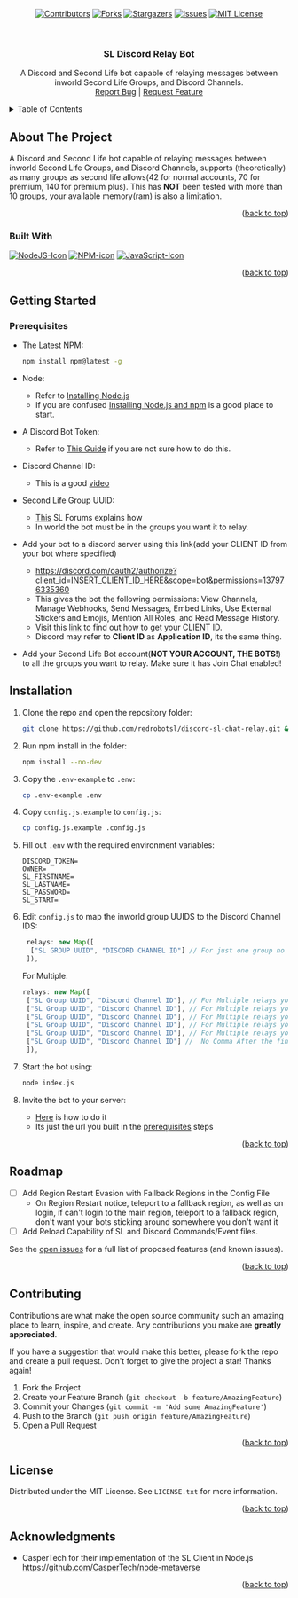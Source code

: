 <!-- Improved compatibility of back to top link: See: https://github.com/othneildrew/Best-README-Template/pull/73 -->
<a name="readme-top"></a>
<!--
*** Thanks for checking out the Best-README-Template. If you have a suggestion
*** that would make this better, please fork the repo and create a pull request
*** or simply open an issue with the tag "enhancement".
*** Don't forget to give the project a star!
*** Thanks again! Now go create something AMAZING! :D
-->

<!-- PROJECT SHIELDS -->
<!--
*** I'm using markdown "reference style" links for readability.
*** Reference links are enclosed in brackets [ ] instead of parentheses ( ).
*** See the bottom of this document for the declaration of the reference variables
*** for contributors-url, forks-url, etc. This is an optional, concise syntax you may use.
*** https://www.markdownguide.org/basic-syntax/#reference-style-links
-->

<div align="center">
	
[![Contributors][contributors-shield]][contributors-URL]
[![Forks][forks-shield]][forks-URL]
[![Stargazers][stars-shield]][stars-URL]
[![Issues][issues-shield]][issues-URL]
[![MIT License][license-shield]][license-URL]

</div>
	<!-- PROJECT LOGO -->
<br />
<!-- <div align="center">
  <a href="https://github.com/github_username/repo_name">
    <img src="images/logo.png" alt="Logo" width="80" height="80">
  </a> -->

<h3 align="center">SL Discord Relay Bot</h3>

  <p align="center">
A Discord and Second Life bot capable of relaying messages between inworld Second Life Groups, and Discord Channels. 
    <br />
    <a href="https://github.com/redrobotsl/discord-sl-chat-relay/issues/new?template=bug_report.md">Report Bug</a>
    |
    <a href="https://github.com/redrobotsl/discord-sl-chat-relay/issues/new?template=feature_request.md">Request Feature</a>
  </p>
</div>

<!-- TABLE OF CONTENTS -->
<details>
  <summary>Table of Contents</summary>
  <ol>
    <li>
      <a href="#about-the-project">About The Project</a>
      <ul>
        <li><a href="#built-with">Built With</a></li>
      </ul>
    </li>
    <li>
      <a href="#getting-started">Getting Started</a>
      <ul>
        <li><a href="#prerequisites">Prerequisites</a></li>
        <li><a href="#installation">Installation</a></li>
      </ul>
    </li>
    <li><a href="#roadmap">Roadmap</a></li>
    <li><a href="#contributing">Contributing</a></li>
    <li><a href="#license">License</a></li>
    <li><a href="#acknowledgments">Acknowledgments</a></li>
  </ol>
</details>

<!-- ABOUT THE PROJECT -->
## About The Project
A Discord and Second Life bot capable of relaying messages between inworld Second Life Groups, and Discord Channels, supports (theoretically) as many groups as second life allows(42 for normal accounts, 70 for premium, 140 for premium plus). This has **NOT** been tested with more than 10 groups, your available memory(ram) is also a limitation.

<!-- [![Product Name Screen Shot][product-screenshot]](https://example.com) --> 

<p align="right">(<a href="#readme-top">back to top</a>)</p>

### Built With
  [![NodeJS-Icon]][NodeJs-URL]
  [![NPM-icon]][NPM-URL]
  [![JavaScript-Icon]][JavaScript-URL]

<p align="right">(<a href="#readme-top">back to top</a>)</p>

<!-- GETTING STARTED -->
## Getting Started

### Prerequisites

* The Latest NPM:

  ```sh
  npm install npm@latest -g
  ```

*  Node:
    * Refer to [Installing Node.js](https://nodejs.org/en/download/current) 
    *  If you are confused [Installing Node.js and npm](https://docs.npmjs.com/downloading-and-installing-node-js-and-npm) is a good place to start. 
*  A Discord Bot Token:
    * Refer to [This Guide](https://discordjs.guide/preparations/setting-up-a-bot-application.html#creating-your-bot) if you are not sure how to do this.
* Discord Channel ID:
    * This is a good [video](https://www.youtube.com/watch?v=NLWtSHWKbAI)
* Second Life Group UUID:
    * [This](https://community.secondlife.com/forums/topic/358216-how-doi-find-a-group-uuid-key/) SL Forums explains how
    * In world the bot must be in the groups you want it to relay.
* Add your bot to a discord server using this link(add your CLIENT ID from your bot where specified)
    * https://discord.com/oauth2/authorize?client_id=INSERT_CLIENT_ID_HERE&scope=bot&permissions=137976335360
    * This gives the bot the following permissions: View Channels, Manage Webhooks, Send Messages, Embed Links, Use External Stickers and Emojis, Mention All Roles, and Read Message History.
    * Visit this [link](https://support-dev.discord.com/hc/en-us/articles/360028717192-Where-can-I-find-my-Application-Team-Server-ID) to find out how to get your CLIENT ID. 
    * Discord may refer to **Client ID** as **Application ID**, its the same thing.
* Add your Second Life Bot account(**NOT YOUR ACCOUNT, THE BOTS!**) to all the groups you want to relay. Make sure it has Join Chat enabled!

## Installation

1. Clone the repo and open the repository folder:
   ```sh
   git clone https://github.com/redrobotsl/discord-sl-chat-relay.git && cd discord-sl-chat-relay
   ```
   
2. Run npm install in the folder:
   ```sh
   npm install --no-dev
   ```
   
3. Copy the `.env-example` to `.env`:
    ```sh
    cp .env-example .env
    ```
    
4. Copy `config.js.example` to `config.js`:
    ```sh 
    cp config.js.example .config.js
     ```
     
5. Fill out `.env` with the required environment variables:
   ```env
   DISCORD_TOKEN= 
   OWNER= 
   SL_FIRSTNAME= 
   SL_LASTNAME= 
   SL_PASSWORD= 
   SL_START=
   ```
   
6. Edit `config.js` to map the inworld group UUIDS to the Discord Channel IDS:
   ```js
    relays: new Map([
     ["SL GROUP UUID", "DISCORD CHANNEL ID"] // For just one group no comma after the bracket
    ]),
   ```
   For Multiple:
 
    ```js
	relays: new Map([
	 ["SL Group UUID", "Discord Channel ID"], // For Multiple relays you need a comma after each bracket but the last one
	 ["SL Group UUID", "Discord Channel ID"], // For Multiple relays you need a comma after each bracket but the last one
	 ["SL Group UUID", "Discord Channel ID"], // For Multiple relays you need a comma after each bracket but the last one
	 ["SL Group UUID", "Discord Channel ID"], // For Multiple relays you need a comma after each bracket but the last one
	 ["SL Group UUID", "Discord Channel ID"], // For Multiple relays you need a comma after each bracket but the last one
	 ["SL Group UUID", "Discord Channel ID"] //  No Comma After the final bracket.
	 ]),
   ```

7. Start the bot using:
 
   ```sh
   node index.js
   ```
   
8. Invite the bot to your server:  
    * [Here](https://discordjs.guide/preparations/adding-your-bot-to-servers.html#bot-invite-links) is how to do it
    * Its just the url you built in the [prerequisites](https://github.com/redrobotsl/discord-sl-chat-relay?tab=readme-ov-file#prerequisites) steps
  
<p align="right">(<a href="#readme-top">back to top</a>)</p>

<!-- ROADMAP -->

## Roadmap

- [ ] Add Region Restart Evasion with Fallback Regions in the Config File
	* On Region Restart notice, teleport to a fallback region, as well as on login, if can't login to the main region, teleport to a fallback region, don't want your bots sticking around somewhere you don't want it
- [ ] Add Reload Capability of SL and Discord Commands/Event files.

See the [open issues](https://github.com/redrobotsl/discord-sl-chat-relay/issues) for a full list of proposed features (and known issues).

<p align="right">(<a href="#readme-top">back to top</a>)</p>

<!-- CONTRIBUTING -->

## Contributing

Contributions are what make the open source community such an amazing place to learn, inspire, and create. Any contributions you make are **greatly appreciated**.

If you have a suggestion that would make this better, please fork the repo and create a pull request. 
Don't forget to give the project a star! Thanks again!

1. Fork the Project
2. Create your Feature Branch (`git checkout -b feature/AmazingFeature`)
3. Commit your Changes (`git commit -m 'Add some AmazingFeature'`)
4. Push to the Branch (`git push origin feature/AmazingFeature`)
5. Open a Pull Request

<p align="right">(<a href="#readme-top">back to top</a>)</p>

<!-- LICENSE -->

## License

Distributed under the MIT License. See `LICENSE.txt` for more information.

<p align="right">(<a href="#readme-top">back to top</a>)</p>

<!-- ACKNOWLEDGMENTS -->

## Acknowledgments

* CasperTech for their implementation of the SL Client in Node.js https://github.com/CasperTech/node-metaverse
<!-- * []() --> 

<p align="right">(<a href="#readme-top">back to top</a>)</p>

<!-- MARKDOWN LINKS & IMAGES -->
<!-- https://www.markdownguide.org/basic-syntax/#reference-style-links -->
[contributors-shield]: https://img.shields.io/github/contributors/redrobotsl/discord-sl-chat-relay.svg?style=for-the-badge
[contributors-URL]: https://github.com/redrobotsl/discord-sl-chat-relay/graphs/contributors
[forks-shield]: https://img.shields.io/github/forks/redrobotsl/discord-sl-chat-relay.svg?style=for-the-badge
[forks-URL]: https://github.com/redrobotsl/discord-sl-chat-relay/network/members
[stars-shield]: https://img.shields.io/github/stars/redrobotsl/discord-sl-chat-relay.svg?style=for-the-badge
[stars-URL]: https://github.com/redrobotsl/discord-sl-chat-relay/stargazers
[issues-shield]: https://img.shields.io/github/issues/redrobotsl/discord-sl-chat-relay.svg?style=for-the-badge
[issues-URL]: https://github.com/redrobotsl/discord-sl-chat-relay/issues
[license-shield]: https://img.shields.io/github/license/redrobotsl/discord-sl-chat-relay.svg?style=for-the-badge
[license-URL]: https://github.com/redrobotsl/discord-sl-chat-relay/blob/master/LICENSE
[JavaScript-Icon]: https://img.shields.io/badge/javascript-%23323330.svg?style=for-the-badge&logo=javascript&logoColor=%23F7DF1E
[JavaScript-URL]: https://www.javascript.com/
[NPM-Icon]: https://img.shields.io/badge/NPM-%23CB3837.svg?style=for-the-badge&logo=npm&logoColor=white 
[NPM-URL]:  https://www.npmjs.com/
[NodeJs-Icon]: https://img.shields.io/badge/node.js-6DA55F?style=for-the-badge&logo=node.js&logoColor=white
[NodeJS-URL]: https://nodejs.org/en
